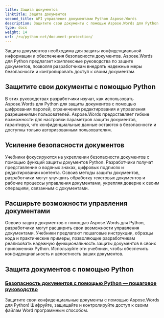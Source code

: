 ```yaml
---
title: Защита документов
linktitle: Защита документов
second_title: API управления документами Python Aspose.Words
description: Защитите свои документы с помощью Aspose.Words для Python! Реализуйте шифрование паролей, разрешения пользователей и цифровые подписи для надежной защиты документов.
type: docs
weight: 14
url: /ru/python-net/document-protection/
---
```

Защита документов необходима для защиты конфиденциальной информации и обеспечения безопасности документов. Aspose.Words для Python предлагает комплексные руководства по защите документов, позволяя разработчикам внедрять надежные меры безопасности и контролировать доступ к своим документам.

## Защитите свои документы с помощью Python

В этих руководствах разработчики изучат, как использовать Aspose.Words для Python для защиты документов с помощью шифрования паролей, ограничения редактирования и управления разрешениями пользователей. Aspose.Words предоставляет гибкие возможности для настройки параметров защиты документов, гарантируя, что конфиденциальные данные остаются в безопасности и доступны только авторизованным пользователям.

## Усиление безопасности документов

Учебники фокусируются на укреплении безопасности документов с помощью функций защиты документов Python. Разработчики получат представление о водяных знаках, цифровых подписях и редактировании контента. Освоив методы защиты документов, разработчики могут улучшить обработку текстовых документов и рабочие процессы управления документами, укрепляя доверие к своим операциям, связанным с документами.

## Расширьте возможности управления документами

Освоив защиту документов с помощью Aspose.Words для Python, разработчики могут расширить свои возможности управления документами. Учебники предлагают пошаговые инструкции, образцы кода и практические примеры, позволяющие разработчикам реализовать надежную функциональность защиты документов в своих приложениях Python. Используйте эти учебники, чтобы обеспечить конфиденциальность и целостность ваших документов.

## Защита документов с помощью Python
### [Безопасность документов с помощью Python — пошаговое руководство](./document-security-python/)
Защитите свои конфиденциальные документы с помощью Aspose.Words для Python! Шифруйте, защищайте и контролируйте доступ к своим файлам Word программным способом.